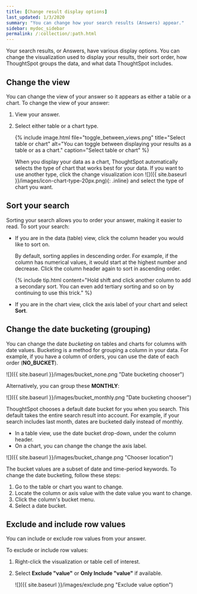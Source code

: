 ```yaml
---
title: [Change result display options]
last_updated: 1/3/2020
summary: "You can change how your search results (Answers) appear."
sidebar: mydoc_sidebar
permalink: /:collection/:path.html
---
```

Your search results, or Answers, have various display options. You can change the
visualization used to display your results, their sort order, how ThoughtSpot groups the data, and what data ThoughtSpot includes.

## Change the view

You can change the view of your answer so it appears as either a table or a chart. To
change the view of your answer:

1. View your answer.
2. Select either table or a chart type.

    {% include image.html file="toggle_between_views.png" title="Select table or chart" alt="You can toggle between displaying your results as a table or as a chart." caption="Select table or chart" %}

   When you display your data as a chart, ThoughtSpot automatically selects the type of chart that works best for your data. If you want to use another type, click the change visualization icon ![]({{ site.baseurl }}/images/icon-chart-type-20px.png){: .inline} and select the type of chart you want.  

## Sort your search

Sorting your search allows you to order your answer, making it easier to read.
To sort your search:

* If you are in the data (table) view, click the column header you would like to sort on.

   By default, sorting applies in descending order. For example, if the column has numerical values, it would start at the highest number and decrease. Click the column header again to sort in ascending order.

   {% include tip.html content="Hold shift and click another column to add a secondary sort. You can even add tertiary sorting and so on by continuing to use this trick." %}

* If you are in the chart view, click the axis label of your chart and select **Sort**.


## Change the date bucketing (grouping)

You can change the date _bucketing_ on tables and charts for columns with date
values.  Bucketing is a method for grouping a column in your data. For example,
if you have a column of orders, you can use the date of each order
(**NO_BUCKET**).

![]({{ site.baseurl }}/images/bucket_none.png "Date bucketing chooser")

Alternatively, you can group these **MONTHLY**:

![]({{ site.baseurl }}/images/bucket_monthly.png "Date bucketing chooser")

ThoughtSpot chooses a default date bucket for you when you search. This default
takes the entire search result into account. For example, if your search
includes last month, dates are bucketed daily instead of monthly.

* In a table view, use the date bucket drop-down, under the column header.
* On a chart, you can change the change the axis label.

![]({{ site.baseurl }}/images/bucket_change.png "Chooser location")


The bucket values are a subset of date and time-period keywords. To change the date bucketing, follow these steps:

1. Go to the table or chart you want to change.
2. Locate the column or axis value with the date value you want to change.
3. Click the column's bucket menu.
4. Select a date bucket.


## Exclude and include row values

You can include or exclude row values from your answer. 

To exclude or include row values:

1. Right-click the visualization or table cell of interest.
2. Select **Exclude "value"** or **Only Include "value"** if available.

     ![]({{ site.baseurl }}/images/exclude.png "Exclude value option")
